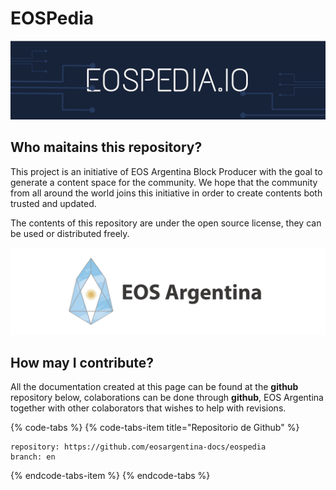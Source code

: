 # EOSPedia

![](.gitbook/assets/image%20%2826%29.png)

## Who maitains this repository?

This project is an initiative of EOS Argentina Block Producer with the goal to generate a content space for the community.  We hope that the community from all around the world joins this initiative in order to create contents both trusted and updated.

The contents of this repository are under the open source license, they can be used or distributed freely.

![](.gitbook/assets/image%20%2821%29.png)

## How may I contribute?

All the documentation created at this page can be found at the **github** repository below, colaborations can be done through **github**, EOS Argentina together with other colaborators that wishes to help with revisions.

{% code-tabs %}
{% code-tabs-item title="Repositorio de Github" %}
```text
repository: https://github.com/eosargentina-docs/eospedia
branch: en
```
{% endcode-tabs-item %}
{% endcode-tabs %}



